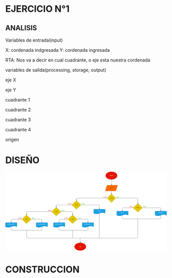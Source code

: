 # EJERCICIO N°1

## ANALISIS

Variables de entrada(input)

X: cordenada indgresada
Y: cordenada ingresada

RTA: Nos va a decir en cual cuadrante, o eje esta nuestra cordenada

variables de salida(processing, storage, output)

eje X

eje Y

cuadrante 1

cuadrante 2

cuadrante 3

cuadrante 4

origen

# DISEÑO

![Diagrama de flujo](diagrama.png "diagrama de flujo")

# CONSTRUCCION
